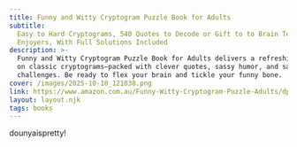 ```yaml
---
title: Funny and Witty Cryptogram Puzzle Book for Adults
subtitle:
  Easy to Hard Cryptograms, 540 Quotes to Decode or Gift to to Brain Teasers
  Enjoyers, With Full Solutions Included
description: >-
  Funny and Witty Cryptogram Puzzle Book for Adults delivers a refreshing twist
  on classic cryptograms—packed with clever quotes, sassy humor, and satisfying
  challenges. Be ready to flex your brain and tickle your funny bone.
cover: /images/2025-10-10_121038.png
link: https://www.amazon.com.au/Funny-Witty-Cryptogram-Puzzle-Adults/dp/B0FJ8J1WMM/ref=sr_1_1?crid=31HTINLJ0NTOA&dib=eyJ2IjoiMSJ9.dkvyg1oMjP-7HnLggwRnoR-ZPNpANV0yoL4hmVfIGqHzHbGPlpP-tQ4iwSiC00bdu4EjnonMGEMK4nHzg7VQrfMyuPL4Y5R7tRY7zrluDCLCPEghivA_PB6fsJBq_A77RWrRpk2TAKQdW--qlMBbc12AIPFOwJCPEe6-9pM6TsYKU_sDyCbUxOfvurPiDclC70L7NfpO63Zbp1__bKkSC6DH6H8AuItO6EDxD1nPZdk.FgD8EA9TVb21ATMHGmwH0xXE8I-oXbBw8nh1bgcmSUQ&dib_tag=se&keywords=Funny+and+Witty+Cryptogram+Puzzle+Book+for+Adults+Easy+to+Hard+Cryptograms%2C+540+Quotes+to+Decode+or+Gift+to+to+Brain+Teasers+Enjoyers%2C+With+Full+Solutions+Included&qid=1760094835&s=books&sprefix=funny+and+witty+cryptogram+puzzle+book+for+adults+easy+to+hard+cryptograms+540+quotes+to+decode+or+gift+to+to+brain+teasers+enjoyers+with+full+solutions+included%2Cstripbooks%2C316&sr=1-1
layout: layout.njk
tags: books
---
```


dounyaispretty!
